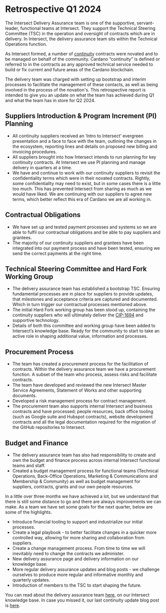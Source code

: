 # Retrospective Q1 2024

The Intersect Delivery Assurance team is one of the supportive, servant-leader, functional teams at Intersect. They support the Technical Steering Committee (TSC) in the operation and oversight of contracts which are in delivery. In Intersect, the delivery assurance team sits within the Technical Operations function.&#x20;

As Intersect formed, a number of [continuity](https://docs.intersectmbo.org/intersect-overview/working-on-cardano) contracts were novated and to be managed on behalf of the community. Cardano “continuity” is defined or referred to in the contracts as any approved technical service needed to build or fix current and future areas of the Cardano blockchain.&#x20;

The delivery team was charged with setting up bootstrap and interim processes to facilitate the management of these contacts, as well as being involved in the process of the novation's. This retrospective report is intended to give you an update on what the team has achieved during Q1 and what the team has in store for Q2 2024.

## **Suppliers Introduction & Program Increment (PI) Planning**

* All continuity suppliers received an ‘Intro to Intersect’ evergreen presentation and a face to face with the team, outlining the changes in the ecosystem, reporting lines and details on proposed new billing and invoicing procedures. &#x20;
* All suppliers brought into how Intersect intends to run planning for key continuity contracts. At Intersect we use PI planning and manage delivery in quarters at a time.
* We have and continue to work with our continuity suppliers to revisit the confidentiality terms which were in their novated contracts. Rightly, some confidentiality may need to exist, but in some cases there is a little too much. This has prevented Intersect from sharing as much as we would have liked. We are continuing with our suppliers to agree new terms, which better reflect this era of Cardano we are all working in.

## **Contractual Obligations**

* We have set up and tested payment processes and systems so we are able to fulfil our contractual obligations and be able to pay suppliers and grantees.&#x20;
* The majority of our continuity suppliers and grantees have been integrated into our payment process and have been tested, ensuring we send the correct payments at the right time.

## **Technical Steering Committee and Hard Fork Working Group**

* The delivery assurance team has established a bootstrap TSC. Ensuring fundamental processes are in place for suppliers to provide updates, that milestones and acceptance criteria are captured and documented. Which in turn trigger our contractual processes mentioned above.&#x20;
* The initial Hard Fork working group has been stood up, containing the continuity suppliers who will ultimately deliver the [CIP-1694](https://www.1694.io/) and supportive technology.&#x20;
* Details of both this committee and working group have been added to Intersect’s knowledge base. Ready for the community to start to take an active role in shaping additional value, information and processes.

## **Procurement Process**

* The team has created a procurement process for the facilitation of contracts. Within the delivery assurance team we have a procurement function. A subset of the team who process, assess risks and facilitate contracts.
* The team have developed and reviewed the new Intersect Master Service Agreements, Statement of Works and other supporting documents.
* Developed a risk management process for contract management.
* The procurement team also supports internal Intersect and business contracts and have processed; people resources, back office tooling (such as Google suite and Hubspot contracts), website development contracts and all the legal documentation required for the migration of the GitHub repositories to Intersect.

## **Budget and Finance**

* The delivery assurance team has also had responsibility to create and own the budget and finance process across internal Intersect functional teams and staff.&#x20;
* Created a budget management process for functional teams (Technical Operations, Back-Office Operations, Marketing & Communications and Membership & Community) as well as budget management for suppliers, contracts, grants and our own people resources.

In a little over three months we have achieved a lot, but we understand that there is still some distance to go and there are always improvements we can make. As a team we have set some goals for the next quarter, below are some of the highlights.

* Introduce financial tooling to support and industrialize our initial processes.
* Create a legal playbook - to better facilitate changes in a quicker more controlled way, allowing for more sharing and collaboration from suppliers.
* Create a change management process. From time to time we will inevitably need to change the contracts we administer.&#x20;
* New delivery assurance page and delivery information on our knowledge base.
* More regular delivery assurance updates and blog posts - we challenge ourselves to produce more regular and informative monthly and quarterly updates.
* Introduction of members to the TSC to start shaping the future.&#x20;

You can read about the delivery assurance team [here](../../../../../intersect-overview/working-on-cardano/managing-delivery-partners/), on our Intersect knowledge base. In case you missed it, our last continuity update blog post is [here](https://www.intersectmbo.org/news/cardano-continuity).
